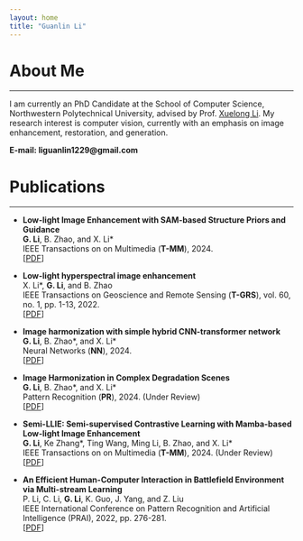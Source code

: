```yaml
---
layout: home
title: "Guanlin Li"
---
```


# About Me
---

I am currently an PhD Candidate at the School of Computer Science, Northwestern Polytechnical University, advised by Prof. [Xuelong Li](https://scholar.google.com/citations?user=ahUibskAAAAJ). My research interest is computer vision, currently with an emphasis on image enhancement, restoration, and generation.

<p><b> E-mail: liguanlin1229@gmail.com </b></p> 

# Publications
---
- **Low-light Image Enhancement with SAM-based Structure Priors and Guidance** 
<br>**G. Li**, B. Zhao, and X. Li\*
<br>IEEE Transactions on on Multimedia (**T-MM**), 2024.
<br>\[[PDF](https://ieeexplore.ieee.org/abstract/document/10557144/)\]

- **Low-light hyperspectral image enhancement**
<br>X. Li\*, **G. Li**, and B. Zhao
<br>IEEE Transactions on Geoscience and Remote Sensing (**T-GRS**), vol. 60, no. 1, pp. 1-13, 2022.
<br>\[[PDF](https://ieeexplore.ieee.org/document/9872529)\]

- **Image harmonization with simple hybrid CNN-transformer network** 
<br>**G. Li**, B. Zhao\*, and X. Li\*
<br>Neural Networks (**NN**), 2024.
<br>\[[PDF](https://www.sciencedirect.com/science/article/abs/pii/S0893608024005975)\]

- **Image Harmonization in Complex Degradation Scenes** 
<br>**G. Li**, B. Zhao\*, and X. Li\*
<br>Pattern Recognition (**PR**), 2024. (Under Review)
<br>\[[PDF](https://arxiv.org/abs/2401.06374)\]

- **Semi-LLIE: Semi-supervised Contrastive Learning with Mamba-based Low-light Image Enhancement** 
<br>**G. Li**, Ke Zhang\*, Ting Wang, Ming Li, B. Zhao, and X. Li\*
<br>IEEE Transactions on on Multimedia (**T-MM**), 2024. (Under Review)
<br>\[[PDF](https://arxiv.org/abs/2305.12716)\]

- **An Efficient Human-Computer Interaction in Battlefield Environment via Multi-stream Learning** 
<br>P. Li, C. Li, **G. Li**, K. Guo, J. Yang, and Z. Liu
<br>IEEE International Conference on Pattern Recognition and Artificial Intelligence (PRAI), 2022, pp. 276-281.
<br>\[[PDF](https://ieeexplore.ieee.org/document/9904202)\]


<!-- 
# Publications
---

- **Stimuli-Aware Visual Emotion Analysis** 
    <br>**Jingyuan Yang**, Jie Li, Xiumei Wang, Yuxuan Ding, and Xinbo Gao\*
    <br>IEEE Transactions on Image Processing (**TIP**), 30, 7432-7445, 2021
    <br>\[[PDF](https://ieeexplore.ieee.org/stamp/stamp.jsp?tp=&arnumber=9524517)\]
    
    <div align="center">
    <img src="../assets/1.png" width="60%">
    </div>
    
- **SOLVER: Scene-Object Interrelated Visual Emotion Reasoning Network** 
    <br>**Jingyuan Yang**, Xinbo Gao\*, Leida Li, Xiumei Wang, and Jinshan Ding
    <br>IEEE Transactions on Image Processing (**TIP**), 30, 8686-8701, 2021
    <br>\[[PDF](https://ieeexplore.ieee.org/stamp/stamp.jsp?tp=&arnumber=9580604)\]
    
    <div align="center">
    <img src="../assets/2.png" width="60%">
    </div>
    
- **A Circular-Structured Representation for Visual Emotion Distribution Learning** 
    <br>**Jingyuan Yang**, Jie Li, Leida Li, Xiumei Wang, and Xinbo Gao\*
    <br>Proceedings of the IEEE/CVF Conference on Computer Vision and Pattern Recognition (**CVPR**), 4237-4246, 2021
    <br>\[[PDF](https://openaccess.thecvf.com/content/CVPR2021/html/Yang_A_Circular-Structured_Representation_for_Visual_Emotion_Distribution_Learning_CVPR_2021_paper.html)\]
    
    <div align="center">
    <img src="../assets/3.png" width="60%">
    </div>
    
- **Seeking Subjectivity in Visual Emotion Distribution Learning** 
    <br>**Jingyuan Yang**, Jie Li, Leida Li, Xiumei Wang, Yuxuan Ding, and Xinbo Gao\*
    <br>IEEE Transactions on Image Processing (**TIP**), 31, 5189-5202, 2022
    <br>\[[PDF](https://ieeexplore.ieee.org/abstract/document/9846869)\]
    
    <div align="center">
    <img src="../assets/4.png" width="60%">
    </div>
    
# Experiences
---

- **Outstanding Graduate of Shaanxi Province**, by Education Department of Shaanxi Provincial Government, 2022
- **China National Scholarship**, by Ministry of Education of the People's Republic of China, 2021
- **China National Scholarship**, by Ministry of Education of the People's Republic of China, 2015
- **Speaking as the only student representative at the 90th Anniversary Celebration of Xidian University**, 2021

# Hobbies
---

- **English Speech** (First place in the Northwest Region Postgraduate English Speech Contest)
- **Badminton** (Women's singles champion in the Freshmen Cup at Xidian Univeristy)
- **Piano** (Amateur six level certificate of piano)
 -->
